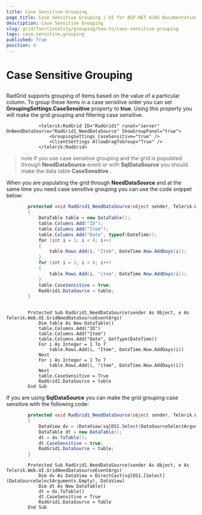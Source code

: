 ```yaml
---
title: Case Sensitive Grouping
page_title: Case Sensitive Grouping | UI for ASP.NET AJAX Documentation
description: Case Sensitive Grouping
slug: grid/functionality/grouping/how-to/case-sensitive-grouping
tags: case,sensitive,grouping
published: True
position: 6
---
```


# Case Sensitive Grouping



## 

RadGrid supports grouping of items based on the value of a particular column. To group these items in a case sensitive order you can set __GroupingSettings.CaseSensitive__ property to __true__. Using this property you will make the grid grouping and filtering case sensitive.

````ASPNET
	        <telerik:RadGrid ID="RadGrid1" runat="server" OnNeedDataSource="RadGrid1_NeedDataSource" ShowGroupPanel="true">
	            <GroupingSettings CaseSensitive="true" />
	            <ClientSettings AllowDragToGroup="True" />
	        </telerik:RadGrid>
````



>note If you use case sensitive grouping and the grid is populated through __NeedDataSource__ event or with __SqlDataSource__ you should make the data table __CaseSensitive__ .
>


When you are populating the grid through __NeedDataSource__ and at the same time you need case sensitive grouping you can use the code snippet below:



````C#
	    protected void RadGrid1_NeedDataSource(object sender, Telerik.Web.UI.GridNeedDataSourceEventArgs e)
	    {
	        DataTable table = new DataTable();
	        table.Columns.Add("ID");
	        table.Columns.Add("Item");
	        table.Columns.Add("Date", typeof(DateTime));
	        for (int i = 1; i < 8; i++)
	        {
	            table.Rows.Add(i, "Item", DateTime.Now.AddDays(i));
	        }
	        for (int i = 1; i < 8; i++)
	        {
	            table.Rows.Add(i, "item", DateTime.Now.AddDays(i));
	        }
	        table.CaseSensitive = true;
	        RadGrid1.DataSource = table;
	    }
	
````
````VB.NET
	    Protected Sub RadGrid1_NeedDataSource(sender As Object, e As Telerik.Web.UI.GridNeedDataSourceEventArgs)
	        Dim table As New DataTable()
	        table.Columns.Add("ID")
	        table.Columns.Add("Item")
	        table.Columns.Add("Date", GetType(DateTime))
	        For i As Integer = 1 To 7
	            table.Rows.Add(i, "Item", DateTime.Now.AddDays(i))
	        Next
	        For i As Integer = 1 To 7
	            table.Rows.Add(i, "item", DateTime.Now.AddDays(i))
	        Next
	        table.CaseSensitive = True
	        RadGrid1.DataSource = table
	    End Sub
````


If you are using __SqlDataSource__ you can make the grid grouping case sensitive with the following code:



````C#
	    protected void RadGrid1_NeedDataSource(object sender, Telerik.Web.UI.GridNeedDataSourceEventArgs e)
	    {
	        DataView dv = (DataView)sqlDS1.Select(DataSourceSelectArguments.Empty);
	        DataTable dt = new DataTable();
	        dt = dv.ToTable();
	        dt.CaseSensitive = true;
	        RadGrid1.DataSource = table;
	    }
````
````VB.NET
	    Protected Sub RadGrid1_NeedDataSource(sender As Object, e As Telerik.Web.UI.GridNeedDataSourceEventArgs)
	        Dim dv As DataView = DirectCast(sqlDS1.[Select](DataSourceSelectArguments.Empty), DataView)
	        Dim dt As New DataTable()
	        dt = dv.ToTable()
	        dt.CaseSensitive = True
	        RadGrid1.DataSource = Table
	    End Sub
````

